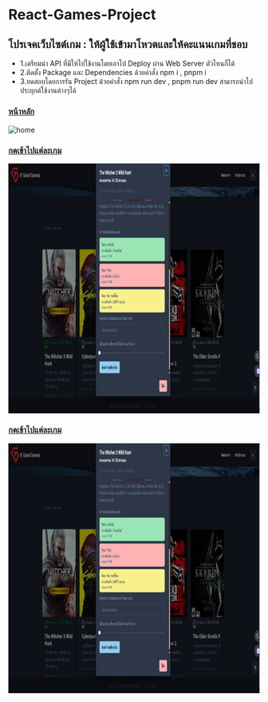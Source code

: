 # React-Games-Project
## โปรเจคเว็บไซต์เกม : ให้ผู้ใช้เข้ามาโหวตและให้คะแนนเกมที่ชอบ
- 1.เตรียมนำ API ที่มีให้ไปใช้งานโดยเอาไป Deploy ผ่าน Web Server ตัวไหนก็ได้
- 2.ติดตั้ง Package และ Dependencies ด้วยคำสั่ง npm i , pnpm i 
- 3.ทดสอบโดยการรัน Project ด้วยคำสั่ง npm run dev , pnpm run dev 
สามารถนำไปประยุกต์ใช้งานต่างๆได้ 

### <ins> หน้าหลัก </ins> 
<img src="Images/Home.png" alt="home" width="760" height="1200" align="center"/>

### <ins> กดเข้าไปแต่ละเกม </ins> 
<img src="Images/Click_Games.png" alt="click_Games" width="1000" height="500" align="center"/>

### <ins> กดเข้าไปแต่ละเกม </ins> 
<img src="Images/Click_Games.png" alt="click_Games" width="1000" height="500" align="center"/>
